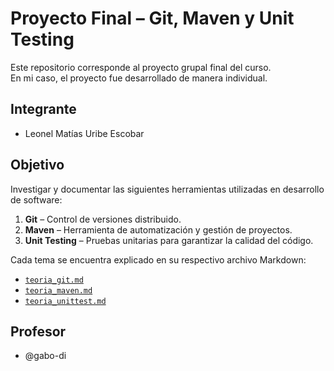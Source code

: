 # Proyecto Final – Git, Maven y Unit Testing
Este repositorio corresponde al proyecto grupal final del curso.  
En mi caso, el proyecto fue desarrollado de manera individual.

## Integrante
- Leonel Matías Uribe Escobar

## Objetivo
Investigar y documentar las siguientes herramientas utilizadas en desarrollo de software:

1. **Git** – Control de versiones distribuido.  
2. **Maven** – Herramienta de automatización y gestión de proyectos.  
3. **Unit Testing** – Pruebas unitarias para garantizar la calidad del código.

Cada tema se encuentra explicado en su respectivo archivo Markdown:
- [`teoria_git.md`](./teoria_git.md)
- [`teoria_maven.md`](./teoria_maven.md)
- [`teoria_unittest.md`](./teoria_unittest.md)

## Profesor
- @gabo-di
